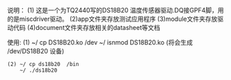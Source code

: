 说明：
    (1) 这是一个为TQ2440写的DS18B20 温度传感器驱动.DQ接GPF4脚，用的是miscdriver驱动。
    (2)app文件夹存放测试应用程序
    (3)module文件夹存放驱动代码
    (4)document文件夹存放相关的datasheet等文档
        
使用:
    (1) ~/ cp DS18B20.ko  /dev
        ~/ isnmod DS18B20.ko (将会生成 /dev/DS18B20 设备)
        
    (2) ~/ cp ds18b20  /bin
        ~/ ./ds18b20

